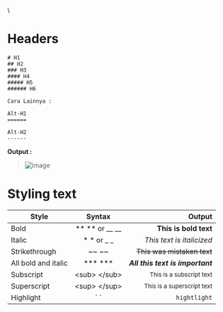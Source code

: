 \
# Headers
~~~
# H1
## H2
### H3
#### H4
##### H5
###### H6

Cara Lainnya :

Alt-H1
======

Alt-H2
------
~~~

**Output :**
> ![image](https://i.imgur.com/UyH77Dc.png)


# Styling text
  
| Style                       | Syntax                    | Output                                |
| ----------------------------|:-------------------------:| -------------------------------------:|
| Bold                        | ** ** or __ __            | **This is bold text**                 |
| Italic                      | * * or _ _                | _This text is italicized_             |
| Strikethrough               | ~~ ~~                     | ~~This was mistaken text~~            |
| All bold and italic         | *** ***                   | ***All this text is important***      |
| Subscript                   | \<sub> \</sub>            | <sub>This is a subscript text</sub>   |
| Superscript                 | \<sup> \</sup>            | <sup>This is a superscript text</sup> |
| Highlight                   | \` \`                     | `hightlight`                          |






